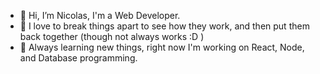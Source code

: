 - 👋 Hi, I’m Nicolas, I'm a Web Developer.
- 👀 I love to break things apart to see how they work, and then put them 
      back together (though not always works :D )
- 🌱 Always learning new things, right now I'm working on React, Node, and
      Database programming. 
<!---
jesuisnicolas/jesuisnicolas is a ✨ special ✨ repository because its `README.md` (this file) appears on your GitHub profile.
You can click the Preview link to take a look at your changes.
--->
